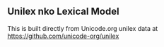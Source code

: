 Unilex nko Lexical Model
----------------------

This is built directly from Unicode.org unilex data at
https://github.com/unicode-org/unilex
